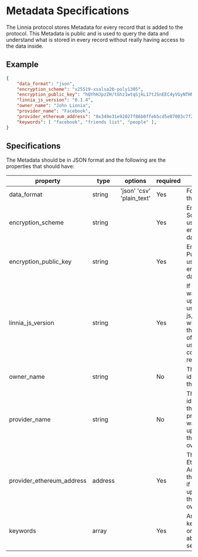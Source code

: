 # Metadata Specifications

The Linnia protocol stores Metadata for every record that is added to the protocol. This Metadata is public and is used to query the data and understand what is stored in every record without really having access to the data inside.



## Example

```json
{
    "data_format": "json",
    "encryption_scheme": "x25519-xsalsa20-poly1305",
    "encryption_public_key": "hQYhHJpzZH/tGhz1wtqSjkL17tJSnEEC4yVGyNTHNQY=",
    "linnia_js_version": "0.1.4",
    "owner_name": "John Linnia",
    "provider_name": "Facebook",
    "provider_ethereum_address": "0x349e31e92027f86b0ffeb5cd5e07003c7f229872",
    "keywords": [ "facebook", "friends list", "people" ],
}
```



## Specifications

The Metadata should be in JSON format and the following are the properties that should have:

| property                  | type          | options                     | required |                                                              |
| ------------------------- | ------------- | --------------------------- | -------- | ------------------------------------------------------------ |
| data_format               | string        | 'json'   'csv' 'plain_text' | Yes      | Format of the data                                           |
| encryption_scheme         | string        |                             | Yes      | Encryption Scheme used to encrypt the data                   |
| encryption_public_key     | string        |                             | Yes      | Encryption Public Key used to encrypt the data               |
| linnia_js_version         | string        |                             | Yes      | If the data was uploaded using Linnia js, this field will contain the version of the library used for compatibility reasons |
| owner_name                | string        |                             | No       | The name or identity of the owner                            |
| provider_name             | string        |                             | No       | The name or identity of the data provider if it was not uploaded by the same owner |
| provider_ethereum_address | address       |                             | Yes      | The Ethereum Address of the provider if it was not uploaded by the same owner |
| keywords                  | array<string> |                             | Yes      | An array of keywords in order to be able to search           |
